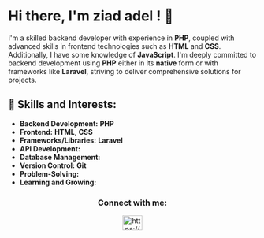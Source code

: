 # Hi there, I'm ziad adel ! 👋

I'm a skilled backend developer with experience in **PHP**, coupled with advanced skills in frontend technologies such as **HTML** and **CSS**. Additionally, I have some knowledge of **JavaScript**. I'm deeply committed to backend development using **PHP** either in its **native** form or with frameworks like **Laravel**, striving to deliver comprehensive solutions for projects.

## 🌟 Skills and Interests:

- **Backend Development:** **PHP**
- **Frontend:** **HTML**, **CSS**
- **Frameworks/Libraries:** **Laravel**
- **API Development:**
- **Database Management:**
- **Version Control:** **Git**
- **Problem-Solving:**
- **Learning and Growing:**  
<h3 align="center">Connect with me:</h3>
<p align="center">
<a href="https://linkedin.com/in/https://www.linkedin.com/in/faisal244/" target="blank"><img align="center" src="https://raw.githubusercontent.com/rahuldkjain/github-profile-readme-generator/master/src/images/icons/Social/linked-in-alt.svg" alt="https://www.linkedin.com/in/faisal244/" height="30" width="40" /></a>
</p>


